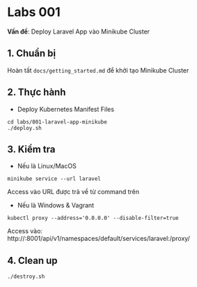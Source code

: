 # Labs 001

**Vấn đề**: Deploy Laravel App vào Minikube Cluster

## 1. Chuẩn bị

Hoàn tất `docs/getting_started.md` để khởi tạo Minikube Cluster

## 2. Thực hành

- Deploy Kubernetes Manifest Files

```
cd labs/001-laravel-app-minikube
./deploy.sh
```

## 3. Kiểm tra

- Nếu là Linux/MacOS

```
minikube service --url laravel
```

Access vào URL được trả về từ command trên

- Nếu là Windows & Vagrant

```
kubectl proxy --address='0.0.0.0' --disable-filter=true
```

Access vào: http://<VAGRANT-VM-IP>:8001/api/v1/namespaces/default/services/laravel:/proxy/

## 4. Clean up

```
./destroy.sh
```
